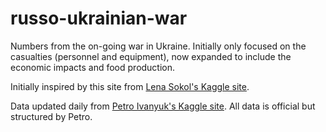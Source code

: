# russo-ukrainian-war

Numbers from the on-going war in Ukraine. Initially only focused on the casualties (personnel and equipment), now expanded to include the economic impacts and food production.

Initially inspired by this site from [Lena Sokol's Kaggle site](https://www.kaggle.com/code/sokolheavy/2022-ukraine-russia-war-visualization).

Data updated daily from [Petro Ivanyuk's Kaggle site](https://www.kaggle.com/datasets/piterfm/2022-ukraine-russian-war). All data is official but structured by Petro.